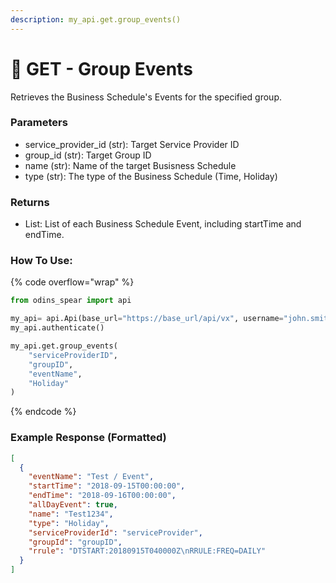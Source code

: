 ```yaml
---
description: my_api.get.group_events()
---
```


# 📅 GET - Group Events

Retrieves the Business Schedule's Events for the specified group.

### Parameters&#x20;

* service\_provider\_id (str): Target Service Provider ID
* group\_id (str): Target Group ID
* name (str): Name of the target Busisness Schedule
* type (str): The type of the Business Schedule (Time, Holiday)

### Returns

* List: List of each Business Schedule Event, including startTime and endTime.

### How To Use:

{% code overflow="wrap" %}
```python
from odins_spear import api

my_api= api.Api(base_url="https://base_url/api/vx", username="john.smith", password="ODIN_INSTANCE_1")
my_api.authenticate()

my_api.get.group_events(
    "serviceProviderID",
    "groupID",
    "eventName",
    "Holiday"
)
```
{% endcode %}

### Example Response (Formatted)

```json
[
  {
    "eventName": "Test / Event",
    "startTime": "2018-09-15T00:00:00",
    "endTime": "2018-09-16T00:00:00",
    "allDayEvent": true,
    "name": "Test1234",
    "type": "Holiday",
    "serviceProviderId": "serviceProvider",
    "groupId": "groupID",
    "rrule": "DTSTART:20180915T040000Z\nRRULE:FREQ=DAILY"
  }
]
```
